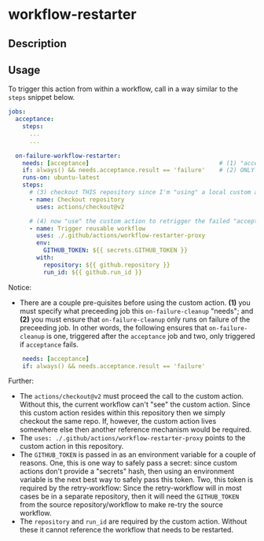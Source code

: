 # workflow-restarter

## Description

## Usage

To trigger this action from within a workflow, call in a way similar to the `steps` snippet below.

```yaml
jobs:
  acceptance:
    steps:
      ...
      ...
  
  on-failure-workflow-restarter:
    needs: [acceptance]                                     # (1) "acceptance" job must run before this one
    if: always() && needs.acceptance.result == 'failure'    # (2) ONLY IF the "acceptance" job fails, then run this one
    runs-on: ubuntu-latest
    steps:
      # (3) checkout THIS repository since I'm "using" a local custom action
      - name: Checkout repository
        uses: actions/checkout@v2

      # (4) now "use" the custom action to retrigger the failed "acceptance job" above
      - name: Trigger reusable workflow
        uses: ./.github/actions/workflow-restarter-proxy
        env:
          GITHUB_TOKEN: ${{ secrets.GITHUB_TOKEN }}
        with:
          repository: ${{ github.repository }}
          run_id: ${{ github.run_id }}
```

Notice:

* There are a couple pre-quisites before using the custom action.  **(1)** you must specify what preceeding job this `on-failure-cleanup` "needs"; and **(2)** you must ensure that `on-failure-cleanup` only runs on failure of the preceeding job.  In other words, the following ensures that `on-failure-cleanup` is one, triggered after the `acceptance` job and two, only triggered if `acceptance` fails.

```yaml
    needs: [acceptance]
    if: always() && needs.acceptance.result == 'failure'
```

Further:

* The `actions/checkout@v2` must proceed the call to the custom action.  Without this, the current workflow can't "see" the custom action.  Since this custom action resides within this repository then we simply checkout the same repo.  If, however, the custom action lives somewhere else then another reference mechanism would be required.
* The `uses: ./.github/actions/workflow-restarter-proxy` points to the custom action in this repository.
* The `GITHUB_TOKEN` is passed in as an environment variable for a couple of reasons.  One, this is one way to safely pass a secret:  since custom actions don't provide a "secrets" hash, then using an environment variable is the next best way to safely pass this token.  Two, this token is required by the retry-workflow:  Since the retry-workflow will in most cases be in a separate repository, then it will need the `GITHUB_TOKEN` from the source repository/workflow to make re-try the source workflow.
* The `repository` and `run_id` are required by the custom action.  Without these it cannot reference the workflow that needs to be restarted.
